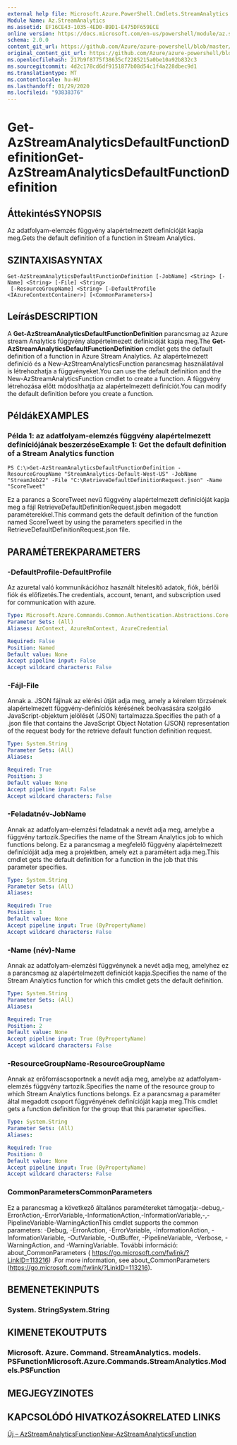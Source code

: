 ```yaml
---
external help file: Microsoft.Azure.PowerShell.Cmdlets.StreamAnalytics.dll-Help.xml
Module Name: Az.StreamAnalytics
ms.assetid: EF16CE43-1035-4ED0-B9D1-E475DF659ECE
online version: https://docs.microsoft.com/en-us/powershell/module/az.streamanalytics/get-azstreamanalyticsdefaultfunctiondefinition
schema: 2.0.0
content_git_url: https://github.com/Azure/azure-powershell/blob/master/src/StreamAnalytics/StreamAnalytics/help/Get-AzStreamAnalyticsDefaultFunctionDefinition.md
original_content_git_url: https://github.com/Azure/azure-powershell/blob/master/src/StreamAnalytics/StreamAnalytics/help/Get-AzStreamAnalyticsDefaultFunctionDefinition.md
ms.openlocfilehash: 217b9f8775f38635cf2285215a0be10a92b832c3
ms.sourcegitcommit: 4d2c178cd6df9151877b08d54c1f4a228dbec9d1
ms.translationtype: MT
ms.contentlocale: hu-HU
ms.lasthandoff: 01/29/2020
ms.locfileid: "93838376"
---
```

# <span data-ttu-id="e8c36-101">Get-AzStreamAnalyticsDefaultFunctionDefinition</span><span class="sxs-lookup"><span data-stu-id="e8c36-101">Get-AzStreamAnalyticsDefaultFunctionDefinition</span></span>

## <span data-ttu-id="e8c36-102">Áttekintés</span><span class="sxs-lookup"><span data-stu-id="e8c36-102">SYNOPSIS</span></span>
<span data-ttu-id="e8c36-103">Az adatfolyam-elemzés függvény alapértelmezett definícióját kapja meg.</span><span class="sxs-lookup"><span data-stu-id="e8c36-103">Gets the default definition of a function in Stream Analytics.</span></span>

## <span data-ttu-id="e8c36-104">SZINTAXISA</span><span class="sxs-lookup"><span data-stu-id="e8c36-104">SYNTAX</span></span>

```
Get-AzStreamAnalyticsDefaultFunctionDefinition [-JobName] <String> [-Name] <String> [-File] <String>
 [-ResourceGroupName] <String> [-DefaultProfile <IAzureContextContainer>] [<CommonParameters>]
```

## <span data-ttu-id="e8c36-105">Leírás</span><span class="sxs-lookup"><span data-stu-id="e8c36-105">DESCRIPTION</span></span>
<span data-ttu-id="e8c36-106">A **Get-AzStreamAnalyticsDefaultFunctionDefinition** parancsmag az Azure stream Analytics függvény alapértelmezett definícióját kapja meg.</span><span class="sxs-lookup"><span data-stu-id="e8c36-106">The **Get-AzStreamAnalyticsDefaultFunctionDefinition** cmdlet gets the default definition of a function in Azure Stream Analytics.</span></span>
<span data-ttu-id="e8c36-107">Az alapértelmezett definíció és a New-AzStreamAnalyticsFunction parancsmag használatával is létrehozhatja a függvényeket.</span><span class="sxs-lookup"><span data-stu-id="e8c36-107">You can use the default definition and the New-AzStreamAnalyticsFunction cmdlet to create a function.</span></span>
<span data-ttu-id="e8c36-108">A függvény létrehozása előtt módosíthatja az alapértelmezett definíciót.</span><span class="sxs-lookup"><span data-stu-id="e8c36-108">You can modify the default definition before you create a function.</span></span>

## <span data-ttu-id="e8c36-109">Példák</span><span class="sxs-lookup"><span data-stu-id="e8c36-109">EXAMPLES</span></span>

### <span data-ttu-id="e8c36-110">Példa 1: az adatfolyam-elemzés függvény alapértelmezett definíciójának beszerzése</span><span class="sxs-lookup"><span data-stu-id="e8c36-110">Example 1: Get the default definition of a Stream Analytics function</span></span>
```
PS C:\>Get-AzStreamAnalyticsDefaultFunctionDefinition -ResourceGroupName "StreamAnalytics-Default-West-US" -JobName "StreamJob22" -File "C:\RetrieveDefaultDefinitionRequest.json" -Name "ScoreTweet"
```

<span data-ttu-id="e8c36-111">Ez a parancs a ScoreTweet nevű függvény alapértelmezett definícióját kapja meg a fájl RetrieveDefaultDefinitionRequest.jsben megadott paraméterekkel.</span><span class="sxs-lookup"><span data-stu-id="e8c36-111">This command gets the default definition of the function named ScoreTweet by using the parameters specified in the RetrieveDefaultDefinitionRequest.json file.</span></span>

## <span data-ttu-id="e8c36-112">PARAMÉTEREK</span><span class="sxs-lookup"><span data-stu-id="e8c36-112">PARAMETERS</span></span>

### <span data-ttu-id="e8c36-113">-DefaultProfile</span><span class="sxs-lookup"><span data-stu-id="e8c36-113">-DefaultProfile</span></span>
<span data-ttu-id="e8c36-114">Az azuretal való kommunikációhoz használt hitelesítő adatok, fiók, bérlői fiók és előfizetés.</span><span class="sxs-lookup"><span data-stu-id="e8c36-114">The credentials, account, tenant, and subscription used for communication with azure.</span></span>

```yaml
Type: Microsoft.Azure.Commands.Common.Authentication.Abstractions.Core.IAzureContextContainer
Parameter Sets: (All)
Aliases: AzContext, AzureRmContext, AzureCredential

Required: False
Position: Named
Default value: None
Accept pipeline input: False
Accept wildcard characters: False
```

### <span data-ttu-id="e8c36-115">-Fájl</span><span class="sxs-lookup"><span data-stu-id="e8c36-115">-File</span></span>
<span data-ttu-id="e8c36-116">Annak a. JSON fájlnak az elérési útját adja meg, amely a kérelem törzsének alapértelmezett függvény-definíciós kérésének beolvasására szolgáló JavaScript-objektum jelölését (JSON) tartalmazza.</span><span class="sxs-lookup"><span data-stu-id="e8c36-116">Specifies the path of a .json file that contains the JavaScript Object Notation (JSON) representation of the request body for the retrieve default function definition request.</span></span>

```yaml
Type: System.String
Parameter Sets: (All)
Aliases:

Required: True
Position: 3
Default value: None
Accept pipeline input: False
Accept wildcard characters: False
```

### <span data-ttu-id="e8c36-117">-Feladatnév</span><span class="sxs-lookup"><span data-stu-id="e8c36-117">-JobName</span></span>
<span data-ttu-id="e8c36-118">Annak az adatfolyam-elemzési feladatnak a nevét adja meg, amelybe a függvény tartozik.</span><span class="sxs-lookup"><span data-stu-id="e8c36-118">Specifies the name of the Stream Analytics job to which functions belong.</span></span>
<span data-ttu-id="e8c36-119">Ez a parancsmag a megfelelő függvény alapértelmezett definícióját adja meg a projektben, amely ezt a paramétert adja meg.</span><span class="sxs-lookup"><span data-stu-id="e8c36-119">This cmdlet gets the default definition for a function in the job that this parameter specifies.</span></span>

```yaml
Type: System.String
Parameter Sets: (All)
Aliases:

Required: True
Position: 1
Default value: None
Accept pipeline input: True (ByPropertyName)
Accept wildcard characters: False
```

### <span data-ttu-id="e8c36-120">-Name (név)</span><span class="sxs-lookup"><span data-stu-id="e8c36-120">-Name</span></span>
<span data-ttu-id="e8c36-121">Annak az adatfolyam-elemzési függvénynek a nevét adja meg, amelyhez ez a parancsmag az alapértelmezett definíciót kapja.</span><span class="sxs-lookup"><span data-stu-id="e8c36-121">Specifies the name of the Stream Analytics function for which this cmdlet gets the default definition.</span></span>

```yaml
Type: System.String
Parameter Sets: (All)
Aliases:

Required: True
Position: 2
Default value: None
Accept pipeline input: True (ByPropertyName)
Accept wildcard characters: False
```

### <span data-ttu-id="e8c36-122">-ResourceGroupName</span><span class="sxs-lookup"><span data-stu-id="e8c36-122">-ResourceGroupName</span></span>
<span data-ttu-id="e8c36-123">Annak az erőforráscsoportnek a nevét adja meg, amelybe az adatfolyam-elemzés függvény tartozik.</span><span class="sxs-lookup"><span data-stu-id="e8c36-123">Specifies the name of the resource group to which Stream Analytics functions belongs.</span></span>
<span data-ttu-id="e8c36-124">Ez a parancsmag a paraméter által megadott csoport függvényének definícióját kapja meg.</span><span class="sxs-lookup"><span data-stu-id="e8c36-124">This cmdlet gets a function definition for the group that this parameter specifies.</span></span>

```yaml
Type: System.String
Parameter Sets: (All)
Aliases:

Required: True
Position: 0
Default value: None
Accept pipeline input: True (ByPropertyName)
Accept wildcard characters: False
```

### <span data-ttu-id="e8c36-125">CommonParameters</span><span class="sxs-lookup"><span data-stu-id="e8c36-125">CommonParameters</span></span>
<span data-ttu-id="e8c36-126">Ez a parancsmag a következő általános paramétereket támogatja:-debug,-ErrorAction,-ErrorVariable,-InformationAction,-InformationVariable,-,-PipelineVariable-WarningAction</span><span class="sxs-lookup"><span data-stu-id="e8c36-126">This cmdlet supports the common parameters: -Debug, -ErrorAction, -ErrorVariable, -InformationAction, -InformationVariable, -OutVariable, -OutBuffer, -PipelineVariable, -Verbose, -WarningAction, and -WarningVariable.</span></span> <span data-ttu-id="e8c36-127">További információ: about_CommonParameters ( https://go.microsoft.com/fwlink/?LinkID=113216) .</span><span class="sxs-lookup"><span data-stu-id="e8c36-127">For more information, see about_CommonParameters (https://go.microsoft.com/fwlink/?LinkID=113216).</span></span>

## <span data-ttu-id="e8c36-128">BEMENETEK</span><span class="sxs-lookup"><span data-stu-id="e8c36-128">INPUTS</span></span>

### <span data-ttu-id="e8c36-129">System. String</span><span class="sxs-lookup"><span data-stu-id="e8c36-129">System.String</span></span>

## <span data-ttu-id="e8c36-130">KIMENETEK</span><span class="sxs-lookup"><span data-stu-id="e8c36-130">OUTPUTS</span></span>

### <span data-ttu-id="e8c36-131">Microsoft. Azure. Command. StreamAnalytics. models. PSFunction</span><span class="sxs-lookup"><span data-stu-id="e8c36-131">Microsoft.Azure.Commands.StreamAnalytics.Models.PSFunction</span></span>

## <span data-ttu-id="e8c36-132">MEGJEGYZI</span><span class="sxs-lookup"><span data-stu-id="e8c36-132">NOTES</span></span>

## <span data-ttu-id="e8c36-133">KAPCSOLÓDÓ HIVATKOZÁSOK</span><span class="sxs-lookup"><span data-stu-id="e8c36-133">RELATED LINKS</span></span>

[<span data-ttu-id="e8c36-134">Új – AzStreamAnalyticsFunction</span><span class="sxs-lookup"><span data-stu-id="e8c36-134">New-AzStreamAnalyticsFunction</span></span>](./New-AzStreamAnalyticsFunction.md)



